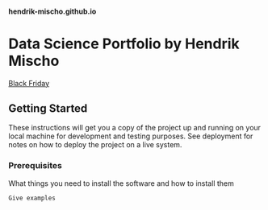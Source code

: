 #### hendrik-mischo.github.io
# Data Science Portfolio by Hendrik Mischo

[Black Friday](https://hendrik-mischo.github.io/Projects/Black_Friday/Black_Friday.html)

## Getting Started

These instructions will get you a copy of the project up and running on your local machine for development and testing purposes. See deployment for notes on how to deploy the project on a live system.

### Prerequisites

What things you need to install the software and how to install them

```
Give examples
```
